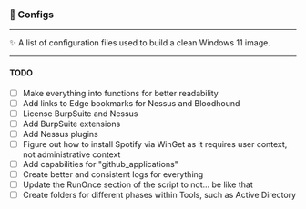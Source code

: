 <h3>🎁 Configs</h3>

---
✨ A list of configuration files used to build a clean Windows 11 image.

---
<h4>TODO</h4>

- [ ] Make everything into functions for better readability
- [ ] Add links to Edge bookmarks for Nessus and Bloodhound
- [ ] License BurpSuite and Nessus
- [ ] Add BurpSuite extensions
- [ ] Add Nessus plugins
- [ ] Figure out how to install Spotify via WinGet as it requires user context, not administrative context
- [ ] Add capabilities for "github_applications"
- [ ] Create better and consistent logs for everything
- [ ] Update the RunOnce section of the script to not... be like that
- [ ] Create folders for different phases within Tools, such as Active Directory
